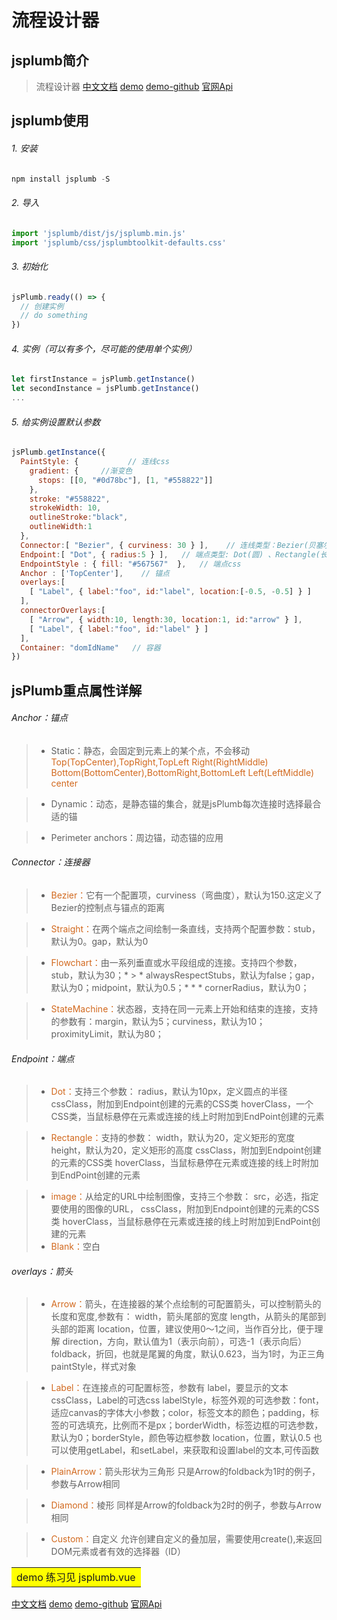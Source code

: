 # 流程设计器

## jsplumb简介
> 流程设计器
> [中文文档](https://wdd.js.org/jsplumb-chinese-tutorial/#/)  [demo](https://wangyu142857.github.io/jsplumb-example/dist/#/chart) [demo-github](https://github.com/wangyu142857/jsplumb-example) [官网Api](https://jsplumbtoolkit.com/community/doc/connections.html#programmatic)



## jsplumb使用
###### 1. 安装

```javascript
npm install jsplumb -S
```

###### 2. 导入
```javascript
import 'jsplumb/dist/js/jsplumb.min.js'
import 'jsplumb/css/jsplumbtoolkit-defaults.css'
```

###### 3. 初始化
```javascript
jsPlumb.ready(() => {
  // 创建实例
  // do something
})
```

###### 4. 实例（可以有多个，尽可能的使用单个实例）
```javascript
let firstInstance = jsPlumb.getInstance()
let secondInstance = jsPlumb.getInstance()
...
```

###### 5. 给实例设置默认参数
```javascript
jsPlumb.getInstance({
  PaintStyle: {           // 连线css
    gradient: {     //渐变色
      stops: [[0, "#0d78bc"], [1, "#558822"]]
    },
    stroke: "#558822",
    strokeWidth: 10,
    outlineStroke:"black", 
    outlineWidth:1 
  },
  Connector:[ "Bezier", { curviness: 30 } ],    // 连线类型：Bezier(贝塞尔) 、Straight(直线) 、Flowchart(流程图) 、StateMachine(状态机)  
  Endpoint:[ "Dot", { radius:5 } ],   // 端点类型: Dot(圆) 、Rectangle(长方形) 、 Image(图片) 、Blank(空白) 
  EndpointStyle : { fill: "#567567"  },   // 端点css
  Anchor : ['TopCenter'],    // 锚点
  overlays:[
    [ "Label", { label:"foo", id:"label", location:[-0.5, -0.5] } ]
  ],
  connectorOverlays:[ 
    [ "Arrow", { width:10, length:30, location:1, id:"arrow" } ],
    [ "Label", { label:"foo", id:"label" } ]
  ],
  Container: "domIdName"   // 容器
})
```
## jsPlumb重点属性详解

###### Anchor：锚点
  > * Static：静态，会固定到元素上的某个点，不会移动
      <font color=#D2691E>Top(TopCenter),TopRight,TopLeft
        Right(RightMiddle)
        Bottom(BottomCenter),BottomRight,BottomLeft
        Left(LeftMiddle)
        center
      </font>

  > * Dynamic：动态，是静态锚的集合，就是jsPlumb每次连接时选择最合适的锚

  > * Perimeter anchors：周边锚，动态锚的应用

###### Connector：连接器
  > * <font color=#D2691E>Bezier：</font>它有一个配置项，curviness（弯曲度），默认为150.这定义了Bezier的控制点与锚点的距离

  > * <font color=#D2691E>Straight：</font>在两个端点之间绘制一条直线，支持两个配置参数：stub，默认为0。gap，默认为0

  > * <font color=#D2691E>Flowchart：</font>由一系列垂直或水平段组成的连接。支持四个参数，stub，默认为30；* > * alwaysRespectStubs，默认为false；gap，默认为0；midpoint，默认为0.5；* * * cornerRadius，默认为0；

  > * <font color=#D2691E>StateMachine：</font>状态器，支持在同一元素上开始和结束的连接，支持的参数有：margin，默认为5；curviness，默认为10；proximityLimit，默认为80；


###### Endpoint：端点
  > * <font color=#D2691E>Dot：</font>支持三个参数：
  radius，默认为10px，定义圆点的半径
  cssClass，附加到Endpoint创建的元素的CSS类
  hoverClass，一个CSS类，当鼠标悬停在元素或连接的线上时附加到EndPoint创建的元素

  > * <font color=#D2691E>Rectangle：</font>支持的参数：
  width，默认为20，定义矩形的宽度
  height，默认为20，定义矩形的高度
  cssClass，附加到Endpoint创建的元素的CSS类
  hoverClass，当鼠标悬停在元素或连接的线上时附加到EndPoint创建的元素

  > * <font color=#D2691E>image：</font>从给定的URL中绘制图像，支持三个参数：
  src，必选，指定要使用的图像的URL，
  cssClass，附加到Endpoint创建的元素的CSS类
  hoverClass，当鼠标悬停在元素或连接的线上时附加到EndPoint创建的元素
  > * <font color=#D2691E>Blank：</font>空白

###### overlays：箭头
  > * <font color=#D2691E>Arrow：</font>箭头，在连接器的某个点绘制的可配置箭头，可以控制箭头的长度和宽度,参数有：
  width，箭头尾部的宽度
  length，从箭头的尾部到头部的距离
  location，位置，建议使用0～1之间，当作百分比，便于理解
  direction，方向，默认值为1（表示向前），可选-1（表示向后）
  foldback，折回，也就是尾翼的角度，默认0.623，当为1时，为正三角
  paintStyle，样式对象

  > * <font color=#D2691E>Label：</font>在连接点的可配置标签，参数有
  label，要显示的文本
  cssClass，Label的可选css
  labelStyle，标签外观的可选参数：font，适应canvas的字体大小参数；color，标签文本的颜色；padding，标签的可选填充，比例而不是px；borderWidth，标签边框的可选参数，默认为0；borderStyle，颜色等边框参数
  location，位置，默认0.5
  也可以使用getLabel，和setLabel，来获取和设置label的文本,可传函数

  > * <font color=#D2691E>PlainArrow：</font>箭头形状为三角形
  只是Arrow的foldback为1时的例子，参数与Arrow相同

  > * <font color=#D2691E>Diamond：</font>棱形
  同样是Arrow的foldback为2时的例子，参数与Arrow相同

  > * <font color=#D2691E>Custom：</font>自定义
  允许创建自定义的叠加层，需要使用create(),来返回DOM元素或者有效的选择器（ID）


<table><tr><td bgcolor=	#FFFF00>demo 练习见 jsplumb.vue</td></tr></table>

[中文文档](https://wdd.js.org/jsplumb-chinese-tutorial/#/)  [demo](https://wangyu142857.github.io/jsplumb-example/dist/#/chart) [demo-github](https://github.com/wangyu142857/jsplumb-example) [官网Api](https://jsplumbtoolkit.com/community/doc/connections.html#programmatic)
